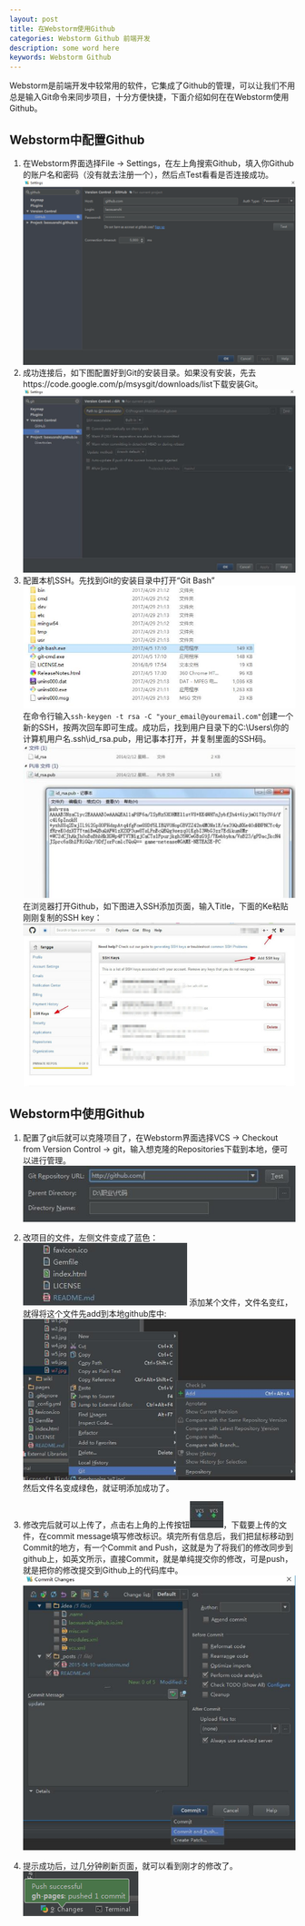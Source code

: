 ```yaml
---
layout: post
title: 在Webstorm使用Github
categories: Webstorm Github 前端开发
description: some word here
keywords: Webstorm Github
---
```


Webstorm是前端开发中较常用的软件，它集成了Github的管理，可以让我们不用总是输入Git命令来同步项目，十分方便快捷，下面介绍如何在在Webstorm使用Github。


## Webstorm中配置Github
1. 在Webstorm界面选择File -> Settings，在左上角搜索Github，填入你Github的账户名和密码（没有就去注册一个），然后点Test看看是否连接成功。
![](/images/web/w1.png)
2. 成功连接后，如下图配置好到Git的安装目录。如果没有安装，先去https://code.google.com/p/msysgit/downloads/list下载安装Git。
![](/images/web/w2.jpg)
3. 配置本机SSH。先找到Git的安装目录中打开“Git Bash”
![](/images/web/w3.jpg)
在命令行输入`ssh-keygen -t rsa -C "your_email@youremail.com"`创建一个新的SSH，按两次回车即可生成。成功后，找到用户目录下的C:\Users\你的计算机用户名.ssh\id_rsa.pub，用记事本打开，并复制里面的SSH码。
![](/images/web/w4.jpg)
在浏览器打开Github，如下图进入SSH添加页面，输入Title，下面的Ke粘贴刚刚复制的SSH key：
![](/images/web/w5.jpg)

## Webstorm中使用Github
1. 配置了git后就可以克隆项目了，在Webstorm界面选择VCS -> Checkout from Version Control -> git，输入想克隆的Repositories下载到本地，便可以进行管理。
![](/images/web/w6.jpg)
2. 改项目的文件，左侧文件变成了蓝色：
![](/images/web/w7.jpg)
添加某个文件，文件名变红，就得将这个文件先add到本地github库中:
![](/images/web/w8.jpg)
然后文件名变成绿色，就证明添加成功了。

3. 修改完后就可以上传了，点击右上角的上传按钮![](/images/web/w9.jpg)，下载要上传的文件，在commit message填写修改标识。填完所有信息后，我们把鼠标移动到Commit的地方，有一个Commit and Push，这就是为了将我们的修改同步到github上，如英文所示，直接Commit，就是单纯提交你的修改，可是push，就是把你的修改提交到Github上的代码库中。
![](/images/web/w10.jpg)
4. 提示成功后，过几分钟刷新页面，就可以看到刚才的修改了。
![](/images/web/w11.png)